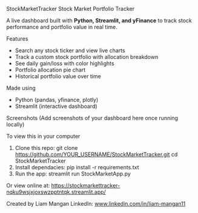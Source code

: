 StockMarketTracker
Stock Market Portfolio Tracker

A live dashboard built with **Python, Streamlit, and yFinance** to track stock performance and portfolio value in real time.  

Features
- Search any stock ticker and view live charts
- Track a custom stock portfolio with allocation breakdown
- See daily gain/loss with color highlights
- Portfolio allocation pie chart
- Historical portfolio value over time

Made using
- Python (pandas, yfinance, plotly)
- Streamlit (interactive dashboard)

Screenshots
(Add screenshots of your dashboard here once running locally)

To view this in your computer
1. Clone this repo:
   git clone https://github.com/YOUR_USERNAME/StockMarketTracker.git
   cd StockMarketTracker
2. Install dependacies: pip install -r requirements.txt
3. Run the app: streamlit run StockMarketApp.py

Or view online at: https://stockmarkettracker-nqku9wsjxjoxswzpptntqk.streamlit.app/

Created by Liam Mangan
LinkedIn: www.linkedin.com/in/liam-mangan11
